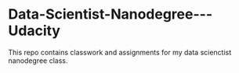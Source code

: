 # Data-Scientist-Nanodegree---Udacity

This repo contains classwork and assignments for my data scienctist nanodegree class.
